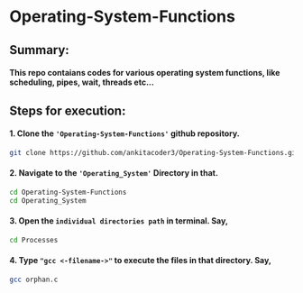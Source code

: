 # Operating-System-Functions
###
###
###

## Summary:
#### This repo contaians codes for various operating system functions, like scheduling, pipes, wait, threads etc... 
###
###

 
## Steps for execution:

  #### 1. Clone the ``` 'Operating-System-Functions' ``` github repository.
  ```sh 
  git clone https://github.com/ankitacoder3/Operating-System-Functions.git 
  ```
  #### 2. Navigate to the ``` 'Operating_System' ``` Directory in that.
  ```sh
  cd Operating-System-Functions
  cd Operating_System
  ```
  #### 3. Open the ```individual directories path``` in terminal.  Say, 
  ```sh
  cd Processes
  ```
  #### 4. Type ``` "gcc <-filename->" ``` to execute the files in that directory. Say, 
  ```sh
  gcc orphan.c
  ```
  ###
  ###### 
  ###
  ###
  
  #
